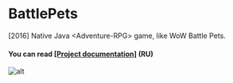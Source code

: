 # BattlePets
[2016] Native Java &lt;Adventure-RPG> game, like WoW Battle Pets.

#### You can read [[Project documentation]](https://onenote.com/webapp/pages?token=yZnPX4N6_vtEdBrpR_UKorRfMsOGuvWYPBcBqvV6V8kgJE6kYk2mIN1yQFUzXX31a4-KC8ehwuz5-nmzKt16ux34k1xtr3EA0&id=636532773950835541) (RU)

![alt](https://github.com/Perfomer/BattlePets/blob/master/screenshots/0.png)
